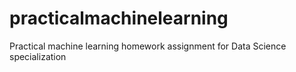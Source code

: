 # practicalmachinelearning
Practical machine learning homework assignment for Data Science specialization 

